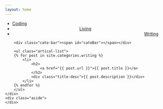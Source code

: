 ```yaml
---
layout: home
---
```


<div class="index-content writing">
    <div class="section">
        <ul class="artical-cate">
            <li><a href="/"><span>Coding</span></a></li>
            <li style="text-align:center;"><a href="https://fire15.com/living"><span>Living</span></a></li>
            <li class="on" style="text-align:right"><a href="https://fire15.com/writing"><span>Writing</span></a></li>
        </ul>

        <div class="cate-bar"><span id="cateBar"></span></div>

        <ul class="artical-list">
        {% for post in site.categories.writing %}
            <li>
                <h2>
                    <a href="{{ post.url }}">{{ post.title }}</a>
                </h2>
                <div class="title-desc">{{ post.description }}</div>
            </li>
        {% endfor %}
        </ul>
    </div>
    <div class="aside">
    </div>
</div>
